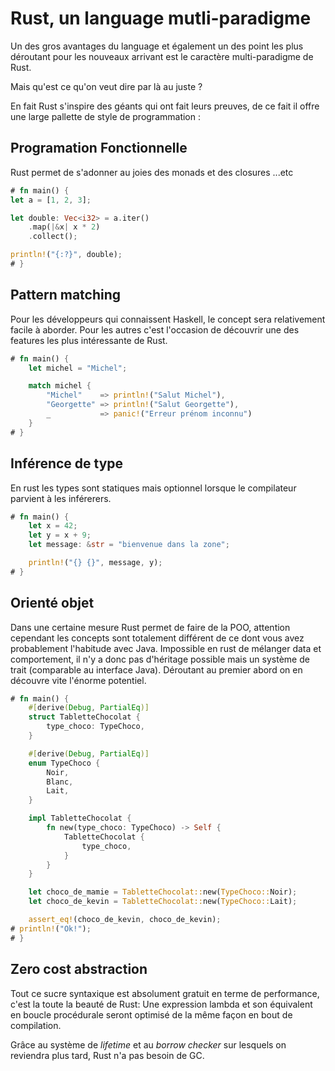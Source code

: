 # Rust, un language mutli-paradigme

Un des gros avantages du language et également un des point les plus déroutant pour les nouveaux arrivant est le caractère multi-paradigme de Rust. 

Mais qu'est ce qu'on veut dire par là au juste ? 

En fait Rust s'inspire des géants qui ont fait leurs preuves, de ce fait il offre une large pallette de style de programmation : 


## Programation Fonctionnelle

Rust permet de s'adonner au joies des monads et des closures ...etc

```rust
# fn main() {
let a = [1, 2, 3];

let double: Vec<i32> = a.iter()
    .map(|&x| x * 2)
    .collect();

println!("{:?}", double);
# }
```
## Pattern matching

Pour les développeurs qui connaissent Haskell, le concept sera relativement facile à aborder. Pour les autres c'est l'occasion de découvrir une des features les plus intéressante de Rust.

```rust
# fn main() {
    let michel = "Michel";

    match michel {
        "Michel"    => println!("Salut Michel"),
        "Georgette" => println!("Salut Georgette"),
        _           => panic!("Erreur prénom inconnu")
    }
# }
```

## Inférence de type

En rust les types sont statiques mais optionnel lorsque le compilateur parvient à les inférerers. 

```rust
# fn main() {
    let x = 42; 
    let y = x + 9;
    let message: &str = "bienvenue dans la zone";

    println!("{} {}", message, y);
# }
```

## Orienté objet 

Dans une certaine mesure Rust permet de faire de la POO, attention cependant les concepts sont totalement différent de ce dont vous avez probablement l'habitude avec Java. 
Impossible en rust de mélanger data et comportement, il n'y a donc pas d'héritage possible mais un système de trait (comparable au interface Java). 
Déroutant au premier abord on en découvre vite l'énorme potentiel.  

```rust 
# fn main() {
    #[derive(Debug, PartialEq)]
    struct TabletteChocolat {
        type_choco: TypeChoco, 
    }

    #[derive(Debug, PartialEq)]
    enum TypeChoco {
        Noir,
        Blanc,
        Lait,
    }

    impl TabletteChocolat {
        fn new(type_choco: TypeChoco) -> Self {
            TabletteChocolat {
                type_choco,
            }
        }
    }

    let choco_de_mamie = TabletteChocolat::new(TypeChoco::Noir);
    let choco_de_kevin = TabletteChocolat::new(TypeChoco::Lait);

    assert_eq!(choco_de_kevin, choco_de_kevin); 
# println!("Ok!");
# }
```
## Zero cost abstraction

Tout ce sucre syntaxique est absolument gratuit en terme de performance, c'est la toute la beauté de Rust: Une expression lambda et son équivalent en boucle procédurale seront optimisé de la même façon en bout de compilation. 

Grâce au système de *lifetime* et au *borrow checker* sur lesquels on reviendra plus tard, Rust n'a pas besoin de GC.



